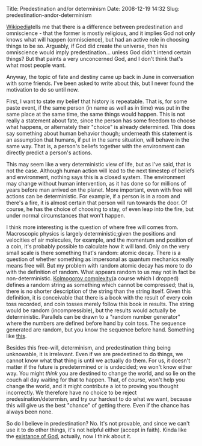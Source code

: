 Title: Predestination and/or determinism
Date: 2008-12-19 14:32
Slug: predestination-andor-determinism

[Wikipedia](http://en.wikipedia.org/wiki/Predestination#Predestination_and_omniscience)tells
me that there is a difference between predestination and omniscience -
that the former is mostly religious, and it implies God not only knows
what will happen (omniscience), but had an active role in choosing
things to be so. Arguably, if God did create the universe, then his
omniscience would imply predestination... unless God didn't intend
certain things? But that paints a very unconcerned God, and I don't
think that's what most people want.

Anyway, the topic of fate and destiny came up back in June in
conversation with some friends. I've been asked to write about this, but
I never found the motivation to do so until now.

First, I want to state my belief that history is repeatable. That is,
for some paste event, if the same person (in name as well as in time)
was put in the same place at the same time, the same things would
happen. This is not really a statement about fate, since the person has
some freedom to choose what happens, or alternately their "choice" is
already determined. This does say something about human behavior though;
underneath this statement is an assumption that humans, if put in the
same situation, will behave in the same way. That is, a person's beliefs
together with the environment can directly predict a person's actions.

This may seem like a very deterministic view of life, but as I've said,
that is not the case. Although human action will lead to the next
timestep of beliefs and environment, nothing says this is a closed
system. The environment may change without human intervention, as it has
done so for millions of years before man arrived on the planet. More
important, even with free will actions can be deterministic. For
example, if a person is in a room and there's a fire, it is almost
certain that person will run towards the door. Of course, he has the
choice of choosing to stay, of even leap into the fire, but under normal
circumstances that won't happen.

I think more interesting is the question of where free will comes from.
Macroscopic physics is largely deterministic;given the positions and
velocities of air molecules, for example, and the momentum and position
of a coin, it's probably possible to calculate how it will land. Only on
the very small scale is there something that's random: atomic decay.
There is a question of whether something as impersonal as quantum
mechanics really means free will. But my problem with random atomic
decay has more to do with the definition of random. What appears random
to us may not in fact be non-deterministic. [Kolmogorov
complexity](http://en.wikipedia.org/wiki/Kolmogorov_complexity#Kolmogorov_randomness)(a
course which I dropped) defines a random string as something which
cannot be compressed; that is, there is no shorter description of the
string than the string itself. Given this definition, it is conceivable
that there is a book with the result of every coin toss recorded, and
coin tosses merely follow this book in results. The string would be
random (incompressible), but the results would actually be
deterministic. Parallels can be drawn to a "random number generator"
where the numbers are defined before hand by coin toss. The sequence
generated are random, but you know the sequence before hand. Something
like [this](http://xkcd.com/221/).

Besides this free-will, determinism, and predestination thing being
unknowable, it is irrelevant. Even if we are predestined to do things,
we cannot know what that thing is until we actually do them. For us, it
doesn't matter if the future is predetermined or is undecided; we won't
know either way. You might *think* you are destined to change the world,
and so lie on the couch all day waiting for that to happen. That, of
course, won't help you change the world, and it might contribute a lot
to proving you thought incorrectly. We therefore have no choice to be
reject predesination/determisn, and try our hardest to do what we want,
because this will give us the best "chance" of getting there. Even if
the chance has always been none.

So do I believe in predestination? No. It's not provable, and since we
can't use it to do other things, it's not helpful either (accept in
faith). Kinda like the [existance of
God](http://justinnhli.com/posts/2008/02/dinner-table-conversations.html),
actually, now I think about it.

